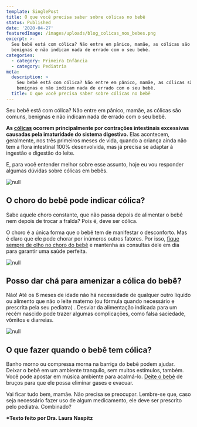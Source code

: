 ```yaml
---
template: SinglePost
title: O que você precisa saber sobre cólicas no bebê
status: Published
date: '2020-04-27'
featuredImage: /images/uploads/blog_colicas_nos_bebes.png
excerpt: >-
  Seu bebê está com cólica? Não entre em pânico, mamãe, as cólicas são comuns,
  benignas e não indicam nada de errado com o seu bebê.
categories:
  - category: Primeira Infância
  - category: Pediatria
meta:
  description: >
    Seu bebê está com cólica? Não entre em pânico, mamãe, as cólicas são comuns,
    benignas e não indicam nada de errado com o seu bebê.
  title: O que você precisa saber sobre cólicas no bebê
---
```

Seu bebê está com cólica? Não entre em pânico, mamãe, as cólicas são comuns, benignas e não indicam nada de errado com o seu bebê.

**As **[**cólicas**](https://blog.gudaboo.com.br/posts/meu-bebe-se-espreme-todo-por-conta-da-colica-e-normal/)** ocorrem principalmente por contrações intestinais excessivas causadas pela imaturidade do sistema digestivo.** Elas acontecem, geralmente, nos três primeiros meses de vida, quando a criança ainda não tem a flora intestinal 100% desenvolvida, mas já precisa se adaptar à ingestão e digestão do leite.

E, para você entender melhor sobre esse assunto, hoje eu vou responder algumas dúvidas sobre cólicas em bebês.

![null](/images/uploads/2.png)

## O choro do bebê pode indicar cólica?

Sabe aquele choro constante, que não passa depois de alimentar o bebê nem depois de trocar a fralda? Pois é, deve ser cólica. 

O choro é a única forma que o bebê tem de manifestar o desconforto. Mas é claro que ele pode chorar por inúmeros outros fatores. Por isso, [fique sempre de olho no choro do bebê](https://blog.gudaboo.com.br/posts/o-que-fazer-quando-meu-filho-chora/) e mantenha as consultas dele em dia para garantir uma saúde perfeita.

![null](/images/uploads/3.png)

## Posso dar chá para amenizar a cólica do bebê?

Não! Até os 6 meses de idade não há necessidade de qualquer outro liquido ou alimento que não o leite materno (ou fórmula quando necessário e prescrita pela seu pediatra) . Desviar da alimentação indicada para um recém nascido pode trazer algumas complicações, como falsa saciedade, vômitos e diarreias.

![null](/images/uploads/4.png)

## O que fazer quando o bebê tem cólica?

Banho morno ou compressa morna na barriga do bebê podem ajudar. Deixar o bebê em um ambiente tranquilo, sem muitos estímulos, também. Você pode apostar em música ambiente para acalmá-lo. [Deite o bebê](https://blog.gudaboo.com.br/posts/7-dicas-para-ajudar-o-seu-bebe-a-dormir/) de bruços para que ele possa eliminar gases e evacuar.

Vai ficar tudo bem, mamãe. Não precisa se preocupar. Lembre-se que, caso seja necessário fazer uso de algum medicamento, ele deve ser prescrito pelo pediatra. Combinado?



**\*Texto feito por Dra. Laura Naspitz**
